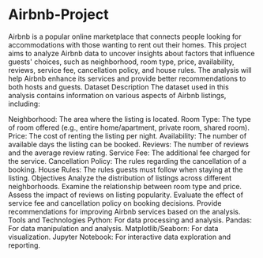 # Airbnb-Project
Airbnb is a popular online marketplace that connects people looking for accommodations with those wanting to rent out their homes. This project aims to analyze Airbnb data to uncover insights about factors that influence guests' choices, such as neighborhood, room type, price, availability, reviews, service fee, cancellation policy, and house rules. The analysis will help Airbnb enhance its services and provide better recommendations to both hosts and guests.
Dataset Description
The dataset used in this analysis contains information on various aspects of Airbnb listings, including:

Neighborhood: The area where the listing is located.
Room Type: The type of room offered (e.g., entire home/apartment, private room, shared room).
Price: The cost of renting the listing per night.
Availability: The number of available days the listing can be booked.
Reviews: The number of reviews and the average review rating.
Service Fee: The additional fee charged for the service.
Cancellation Policy: The rules regarding the cancellation of a booking.
House Rules: The rules guests must follow when staying at the listing.
Objectives
Analyze the distribution of listings across different neighborhoods.
Examine the relationship between room type and price.
Assess the impact of reviews on listing popularity.
Evaluate the effect of service fee and cancellation policy on booking decisions.
Provide recommendations for improving Airbnb services based on the analysis.
Tools and Technologies
Python: For data processing and analysis.
Pandas: For data manipulation and analysis.
Matplotlib/Seaborn: For data visualization.
Jupyter Notebook: For interactive data exploration and reporting.
